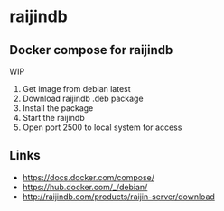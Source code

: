 # raijindb
## Docker compose for raijindb

WIP

1. Get image from debian latest
2. Download raijindb .deb package
3. Install the package
4. Start the raijindb
5. Open port 2500 to local system for access

## Links
 * https://docs.docker.com/compose/
 * https://hub.docker.com/_/debian/
 * http://raijindb.com/products/raijin-server/download
